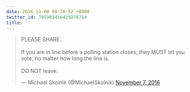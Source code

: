 ```yaml
---
date: 2016-11-08 08:28:52 +0000
twitter_id: 795981416425078784
title: ''
---
```


<blockquote class="twitter-tweet"><p lang="en" dir="ltr">PLEASE SHARE.<br><br>If you are in line before a polling station closes, they MUST let you vote, no matter how long the line is. <br><br>DO NOT leave.</p>&mdash; Michael Skolnik (@MichaelSkolnik) <a href="https://twitter.com/MichaelSkolnik/status/795622705806577664?ref_src=twsrc%5Etfw">November 7, 2016</a></blockquote>
<script async src="https://platform.twitter.com/widgets.js" charset="utf-8"></script>
